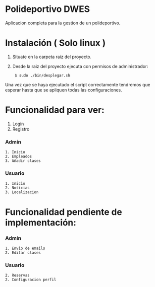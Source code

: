 # Polideportivo DWES 
Aplicacion completa para la gestion de un polideportivo.

# Instalación ( Solo linux )
	
1. Situate en la carpeta raiz del proyecto.
2. Desde la raiz del proyecto ejecuta con permisos de administrador:
		
		$ sudo ./bin/desplegar.sh

Una vez que se haya ejecutado el script correctamente tendremos 
que esperar hasta que se apliquen todas las configuraciones.
	

# Funcionalidad para ver:

1. Login
2. Registro

### Admin
	1. Inicio
	2. Empleados
	3. Añadir clases

### Usuario
	1. Inicio
	2. Noticias
	3. Localizacion

# Funcionalidad pendiente de implementación:

### Admin
	1. Envio de emails
	2. Editar clases

### Usuario
	2. Reservas
	2. Configuracion perfil

